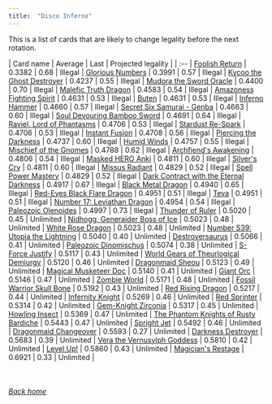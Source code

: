 ```yaml
---
title:  "Disco Inferno"
---
```


This is a list of cards that are likely to change legality before the next rotation.

| Card name | Average | Last | Projected legality |
| :-- |
[Foolish Return](https://db.ygoprodeck.com/card/?search=Foolish%20Return) | 0.3382 | 0.68 | Illegal |
[Glorious Numbers](https://db.ygoprodeck.com/card/?search=Glorious%20Numbers) | 0.3991 | 0.57 | Illegal |
[Kycoo the Ghost Destroyer](https://db.ygoprodeck.com/card/?search=Kycoo%20the%20Ghost%20Destroyer) | 0.4237 | 0.55 | Illegal |
[Mudora the Sword Oracle](https://db.ygoprodeck.com/card/?search=Mudora%20the%20Sword%20Oracle) | 0.4400 | 0.70 | Illegal |
[Malefic Truth Dragon](https://db.ygoprodeck.com/card/?search=Malefic%20Truth%20Dragon) | 0.4583 | 0.54 | Illegal |
[Amazoness Fighting Spirit](https://db.ygoprodeck.com/card/?search=Amazoness%20Fighting%20Spirit) | 0.4631 | 0.53 | Illegal |
[Buten](https://db.ygoprodeck.com/card/?search=Buten) | 0.4631 | 0.53 | Illegal |
[Inferno Hammer](https://db.ygoprodeck.com/card/?search=Inferno%20Hammer) | 0.4660 | 0.57 | Illegal |
[Secret Six Samurai - Genba](https://db.ygoprodeck.com/card/?search=Secret%20Six%20Samurai%20-%20Genba) | 0.4663 | 0.60 | Illegal |
[Soul Devouring Bamboo Sword](https://db.ygoprodeck.com/card/?search=Soul%20Devouring%20Bamboo%20Sword) | 0.4691 | 0.64 | Illegal |
[Raviel, Lord of Phantasms](https://db.ygoprodeck.com/card/?search=Raviel,%20Lord%20of%20Phantasms) | 0.4706 | 0.53 | Illegal |
[Stardust Re-Spark](https://db.ygoprodeck.com/card/?search=Stardust%20Re-Spark) | 0.4706 | 0.53 | Illegal |
[Instant Fusion](https://db.ygoprodeck.com/card/?search=Instant%20Fusion) | 0.4708 | 0.56 | Illegal |
[Piercing the Darkness](https://db.ygoprodeck.com/card/?search=Piercing%20the%20Darkness) | 0.4737 | 0.60 | Illegal |
[Humid Winds](https://db.ygoprodeck.com/card/?search=Humid%20Winds) | 0.4757 | 0.55 | Illegal |
[Mischief of the Gnomes](https://db.ygoprodeck.com/card/?search=Mischief%20of%20the%20Gnomes) | 0.4788 | 0.62 | Illegal |
[Archfiend's Awakening](https://db.ygoprodeck.com/card/?search=Archfiend's%20Awakening) | 0.4806 | 0.54 | Illegal |
[Masked HERO Anki](https://db.ygoprodeck.com/card/?search=Masked%20HERO%20Anki) | 0.4811 | 0.60 | Illegal |
[Silver's Cry](https://db.ygoprodeck.com/card/?search=Silver's%20Cry) | 0.4811 | 0.60 | Illegal |
[Missus Radiant](https://db.ygoprodeck.com/card/?search=Missus%20Radiant) | 0.4829 | 0.52 | Illegal |
[Spell Power Mastery](https://db.ygoprodeck.com/card/?search=Spell%20Power%20Mastery) | 0.4829 | 0.52 | Illegal |
[Dark Contract with the Eternal Darkness](https://db.ygoprodeck.com/card/?search=Dark%20Contract%20with%20the%20Eternal%20Darkness) | 0.4917 | 0.67 | Illegal |
[Black Metal Dragon](https://db.ygoprodeck.com/card/?search=Black%20Metal%20Dragon) | 0.4940 | 0.65 | Illegal |
[Red-Eyes Black Flare Dragon](https://db.ygoprodeck.com/card/?search=Red-Eyes%20Black%20Flare%20Dragon) | 0.4951 | 0.51 | Illegal |
[Teva](https://db.ygoprodeck.com/card/?search=Teva) | 0.4951 | 0.51 | Illegal |
[Number 17: Leviathan Dragon](https://db.ygoprodeck.com/card/?search=Number%2017:%20Leviathan%20Dragon) | 0.4954 | 0.54 | Illegal |
[Paleozoic Olenoides](https://db.ygoprodeck.com/card/?search=Paleozoic%20Olenoides) | 0.4997 | 0.73 | Illegal |
[Thunder of Ruler](https://db.ygoprodeck.com/card/?search=Thunder%20of%20Ruler) | 0.5020 | 0.45 | Unlimited |
[Nidhogg, Generaider Boss of Ice](https://db.ygoprodeck.com/card/?search=Nidhogg,%20Generaider%20Boss%20of%20Ice) | 0.5023 | 0.48 | Unlimited |
[White Rose Dragon](https://db.ygoprodeck.com/card/?search=White%20Rose%20Dragon) | 0.5023 | 0.48 | Unlimited |
[Number S39: Utopia the Lightning](https://db.ygoprodeck.com/card/?search=Number%20S39:%20Utopia%20the%20Lightning) | 0.5040 | 0.40 | Unlimited |
[Destroyersaurus](https://db.ygoprodeck.com/card/?search=Destroyersaurus) | 0.5066 | 0.41 | Unlimited |
[Paleozoic Dinomischus](https://db.ygoprodeck.com/card/?search=Paleozoic%20Dinomischus) | 0.5074 | 0.38 | Unlimited |
[S-Force Justify](https://db.ygoprodeck.com/card/?search=S-Force%20Justify) | 0.5117 | 0.43 | Unlimited |
[World Gears of Theurlogical Demiurgy](https://db.ygoprodeck.com/card/?search=World%20Gears%20of%20Theurlogical%20Demiurgy) | 0.5120 | 0.46 | Unlimited |
[Dragonmaid Sheou](https://db.ygoprodeck.com/card/?search=Dragonmaid%20Sheou) | 0.5123 | 0.49 | Unlimited |
[Magical Musketeer Doc](https://db.ygoprodeck.com/card/?search=Magical%20Musketeer%20Doc) | 0.5140 | 0.41 | Unlimited |
[Giant Orc](https://db.ygoprodeck.com/card/?search=Giant%20Orc) | 0.5146 | 0.47 | Unlimited |
[Zombie World](https://db.ygoprodeck.com/card/?search=Zombie%20World) | 0.5171 | 0.48 | Unlimited |
[Fossil Warrior Skull Bone](https://db.ygoprodeck.com/card/?search=Fossil%20Warrior%20Skull%20Bone) | 0.5192 | 0.43 | Unlimited |
[Red Rising Dragon](https://db.ygoprodeck.com/card/?search=Red%20Rising%20Dragon) | 0.5217 | 0.44 | Unlimited |
[Infernity Knight](https://db.ygoprodeck.com/card/?search=Infernity%20Knight) | 0.5269 | 0.46 | Unlimited |
[Red Sprinter](https://db.ygoprodeck.com/card/?search=Red%20Sprinter) | 0.5314 | 0.42 | Unlimited |
[Gem-Knight Zirconia](https://db.ygoprodeck.com/card/?search=Gem-Knight%20Zirconia) | 0.5317 | 0.45 | Unlimited |
[Howling Insect](https://db.ygoprodeck.com/card/?search=Howling%20Insect) | 0.5369 | 0.47 | Unlimited |
[The Phantom Knights of Rusty Bardiche](https://db.ygoprodeck.com/card/?search=The%20Phantom%20Knights%20of%20Rusty%20Bardiche) | 0.5443 | 0.47 | Unlimited |
[Spright Jet](https://db.ygoprodeck.com/card/?search=Spright%20Jet) | 0.5492 | 0.46 | Unlimited |
[Dragonmaid Changeover](https://db.ygoprodeck.com/card/?search=Dragonmaid%20Changeover) | 0.5593 | 0.27 | Unlimited |
[Darkness Destroyer](https://db.ygoprodeck.com/card/?search=Darkness%20Destroyer) | 0.5683 | 0.39 | Unlimited |
[Vera the Vernusylph Goddess](https://db.ygoprodeck.com/card/?search=Vera%20the%20Vernusylph%20Goddess) | 0.5810 | 0.42 | Unlimited |
[Level Up!](https://db.ygoprodeck.com/card/?search=Level%20Up!) | 0.5860 | 0.43 | Unlimited |
[Magician's Restage](https://db.ygoprodeck.com/card/?search=Magician's%20Restage) | 0.6921 | 0.33 | Unlimited |

<br>

###### [Back home](index)